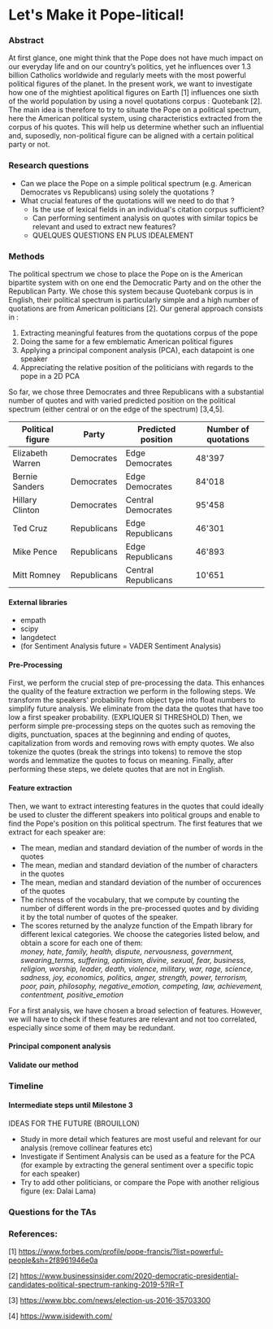 # Let's Make it Pope-litical!

### Abstract
At first glance, one might think that the Pope does not have much impact on our everyday life and on our country’s politics, yet he influences over 1.3 billion Catholics worldwide and regularly meets with the most powerful political figures of the planet. In the present work, we want to investigate how one of the mightiest apolitical figures on Earth [1] influences one sixth of the world population by using a novel quotations corpus : Quotebank [2]. The main idea is therefore to try to situate the Pope on a political spectrum, here the American political system, using characteristics extracted from the corpus of his quotes. This will help us determine whether such an influential and, suposedly, non-political figure can be aligned with a certain political party or not.
### Research questions

* Can we place the Pope on a simple political spectrum (e.g. American Democrates vs Republicans) using solely the quotations ?
* What crucial features of the quotations will we need to do that ?
  * Is the use of lexical fields in an individual's citation corpus sufficient?
  * Can performing sentiment analysis on quotes with similar topics be relevant and used to extract new features?
  * QUELQUES QUESTIONS EN PLUS IDEALEMENT

### Methods

The political spectrum we chose to place the Pope on is the American bipartite system with on one end the Democratic Party and on the other the Republican Party. We chose this system because Quotebank corpus is in English, their political spectrum is particularly simple and a high number of quotations are from American politicians [2]. Our general approach consists in :
1. Extracting meaningful features from the quotations corpus of the pope
2. Doing the same for a few emblematic American political figures 
3. Applying a principal component analysis (PCA), each datapoint is one speaker
4. Appreciating the relative position of the politicians with regards to the pope in a 2D PCA

So far, we chose three Democrates and three Republicans with a substantial number of quotes and with varied predicted position on the political spectrum (either central or on the edge of the spectrum) [3,4,5].

| Political figure | Party      | Predicted position   | Number of quotations |
|------------------|------------|----------------------|----------------------|
| Elizabeth Warren | Democrates | Edge Democrates      | 48'397               |
| Bernie Sanders   | Democrates | Edge Democrates      | 84'018               |
| Hillary Clinton  | Democrates | Central Democrates   | 95'458               |
| Ted Cruz         | Republicans| Edge Republicans     | 46'301               |
| Mike Pence       | Republicans| Edge Republicans     | 46'893               |
| Mitt Romney      | Republicans| Central Republicans  | 10'651               |

#### External libraries
* empath
* scipy
* langdetect
* (for Sentiment Analysis future = VADER Sentiment Analysis)
#### Pre-Processing
First, we perform the crucial step of pre-processing the data. This enhances the quality of the feature extraction we perform in the following steps. We transform the speakers' probability from object type into float numbers to simplify future analysis. We eliminate from the data the quotes that have too low a first speaker probability. (EXPLIQUER SI THRESHOLD) Then, we perform simple pre-processing steps on the quotes such as removing the digits, punctuation, spaces at the beginning and ending of quotes, capitalization from words and removing rows with empty quotes. We also tokenize the quotes (break the strings into tokens) to remove the stop words and lemmatize the quotes to focus on meaning. Finally, after performing these steps, we delete quotes that are not in English.

#### Feature extraction
Then, we want to extract interesting features in the quotes that could ideally be used to cluster the different speakers into political groups and enable to find the Pope's position on this political spectrum. The first features that we extract for each speaker are:
* The mean, median and standard deviation of the number of words in the quotes
* The mean, median and standard deviation of the number of characters in the quotes
* The mean, median and standard deviation of the number of occurences of the quotes
* The richness of the vocabulary, that we compute by counting the number of different words in the pre-processed quotes and by dividing it by the total number of quotes of the speaker.
* The scores returned by the analyze function of the Empath library for different lexical categories. We choose the categories listed below, and obtain a score for each one of them:  
*money, hate, family, health, dispute, nervousness, government, swearing_terms, suffering, optimism, divine, sexual, fear, business, religion, worship, leader, death, violence, military, war, rage, science, sadness, joy, economics, politics, anger, strength, power, terrorism, poor, pain, philosophy, negative_emotion, competing, law, achievement, contentment, positive_emotion*

For a first analysis, we have chosen a broad selection of features. However, we will have to check if these features are relevant and not too correlated, especially since some of them may be redundant.
   
#### Principal component analysis

#### Validate our method


### Timeline

#### Intermediate steps until Milestone 3
IDEAS FOR THE FUTURE (BROUILLON)
* Study in more detail which features are most useful and relevant for our analysis (remove collinear features etc)
* Investigate if Sentiment Analysis can be used as a feature for the PCA (for example by extracting the general sentiment over a specific topic for each speaker)
* Try to add other politicians, or compare the Pope with another religious figure (ex: Dalai Lama)

### Questions for the TAs


### References:
[1] https://www.forbes.com/profile/pope-francis/?list=powerful-people&sh=2f8961946e0a

[2] https://www.businessinsider.com/2020-democratic-presidential-candidates-political-spectrum-ranking-2019-5?IR=T

[3] https://www.bbc.com/news/election-us-2016-35703300

[4] https://www.isidewith.com/




